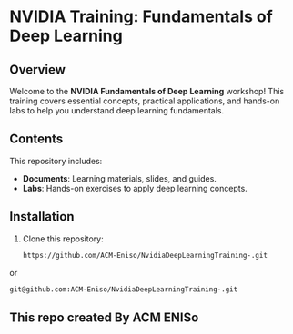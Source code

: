 # NVIDIA Training: Fundamentals of Deep Learning

## Overview
Welcome to the **NVIDIA Fundamentals of Deep Learning** workshop! This training covers essential concepts, practical applications, and hands-on labs to help you understand deep learning fundamentals.

## Contents
This repository includes:
- **Documents**: Learning materials, slides, and guides.
- **Labs**: Hands-on exercises to apply deep learning concepts.


## Installation
1. Clone this repository:
   ```bash
   https://github.com/ACM-Eniso/NvidiaDeepLearningTraining-.git
    ```
or
```bash
git@github.com:ACM-Eniso/NvidiaDeepLearningTraining-.git
```
## This repo created By ACM ENISo
